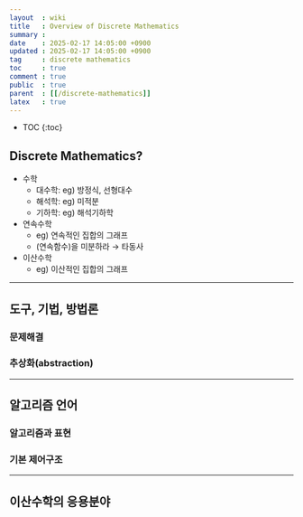 ```yaml
---
layout  : wiki
title   : Overview of Discrete Mathematics
summary : 
date    : 2025-02-17 14:05:00 +0900
updated : 2025-02-17 14:05:00 +0900
tag     : discrete mathematics
toc     : true
comment : true
public  : true
parent  : [[/discrete-mathematics]]
latex   : true
---
```

* TOC
{:toc}

## Discrete Mathematics?

- 수학
    - 대수학: eg) 방정식, 선형대수
    - 해석학: eg) 미적분
    - 기하학: eg) 해석기하학
- 연속수학
    - eg) 연속적인 집합의 그래프
    - (연속함수)을 미분하라 &rarr; 타동사
- 이산수학
    - eg) 이산적인 집합의 그래프
---

## 도구, 기법, 방법론
### 문제해결
### 추상화(abstraction)

---

## 알고리즘 언어
### 알고리즘과 표현
### 기본 제어구조

---

## 이산수학의 응용분야